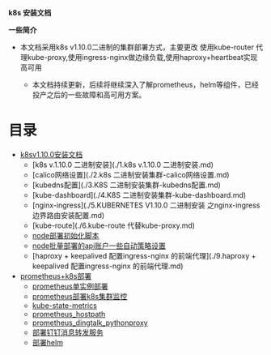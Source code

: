 **k8s 安装文档**

**一些简介**

* 本文档采用k8s v1.10.0二进制的集群部署方式，主要更改 使用kube-router 代理kube-proxy,使用ingress-nginx做边缘负载,使用haproxy+heartbeat实现高可用

	* 本文档持续更新，后续将继续深入了解prometheus，helm等组件，已经投产之后的一些故障和高可用方案。
# 目录
* [k8sv1.10.0安装文档](./quickstart/README.md)
  * [k8s v.1.10.0 二进制安装](./1.k8s v.1.10.0 二进制安装.md)
  * [calico网络设置](./2.k8s 二进制安装集群-calico网络设置.md)
  * [kubedns配置](./3.K8S 二进制安装集群-kubedns配置.md)
  * [kube-dashboard](./4.K8S 二进制安装集群-kube-dashboard.md)
  * [nginx-ingress](./5.KUBERNETES V1.10.0 二进制安装 之nginx-ingress 边界路由安装配置.md)
  * [kube-route](./6.kube-route 代替kube-proxy.md)
  * [node部署初始化脚本](./7.node部署初始化脚本.md)
  * [node批量部署的api账户一些自动策略设置](./8.node批量部署的api账户一些自动策略设置.md)
  * [haproxy + keepalived 配置ingress-nginx 的前端代理](./9.haproxy + keepalived 配置ingress-nginx 的前端代理.md)
* [prometheus+k8s部署](./prometheus/prometheus.md)
  * [prometheus单实例部署](./prometheus/prometheus-sample.md)
  * [prometheus部署k8s集群监控](./prometheus/prometheus-k8s.md)
  * [kube-state-metrics](./prometheus/prometheus—kube-state-metrics.md)
  * [prometheus_hostpath](./prometheus/prometheus_deploy_hostpath.md)
  * [prometheus_dingtalk_pythonproxy](./prometheus/prometheus_dingtalk_pythonproxy.md)
  * [部署钉钉消息转发服务](./prometheus/deploy_dingtalk_proxy.md)
  * [部署helm](./helm/install_helm.md)
